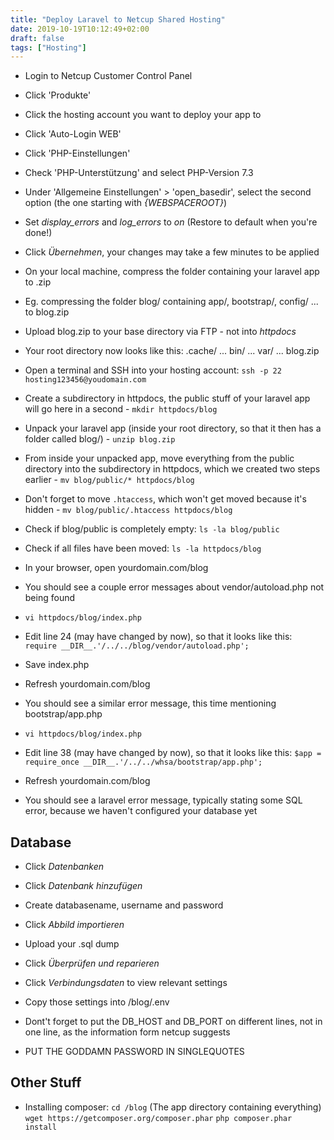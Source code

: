 ```yaml
---
title: "Deploy Laravel to Netcup Shared Hosting"
date: 2019-10-19T10:12:49+02:00
draft: false
tags: ["Hosting"] 
---
```


- Login to Netcup Customer Control Panel
- Click 'Produkte'
- Click the hosting account you want to deploy your app to
- Click 'Auto-Login WEB'

- Click 'PHP-Einstellungen'
- Check 'PHP-Unterstützung' and select PHP-Version 7.3
- Under 'Allgemeine Einstellungen' > 'open_basedir', select the second option
  (the one starting with *{WEBSPACEROOT}*)
- Set *display_errors* and *log_errors* to *on* (Restore to default when you're
  done!)
- Click *Übernehmen*, your changes may take a few minutes to be applied

- On your local machine, compress the folder containing your laravel app to .zip
- Eg. compressing the folder blog/ containing app/, bootstrap/, config/ ... to
  blog.zip
- Upload blog.zip to your base directory via FTP - not into *httpdocs*
- Your root directory now looks like this: .cache/ ... bin/ ... var/ ...
  blog.zip

- Open a terminal and SSH into your hosting account: ```ssh -p 22 hosting123456@youdomain.com```
- Create a subdirectory in httpdocs, the public stuff of your laravel app will
  go here in a second - ```mkdir httpdocs/blog```
- Unpack your laravel app (inside your root directory, so that it then has a
  folder called blog/) - ```unzip blog.zip```
- From inside your unpacked app, move everything from the public directory into
  the subdirectory in httpdocs, which we created two steps earlier - ```mv blog/public/* httpdocs/blog```
- Don't forget to move ```.htaccess```, which won't get moved because it's
  hidden - ```mv blog/public/.htaccess httpdocs/blog```
- Check if blog/public is completely empty: ```ls -la blog/public```
- Check if all files have been moved: ```ls -la httpdocs/blog```

- In your browser, open yourdomain.com/blog
- You should see a couple error messages about vendor/autoload.php not being
  found
- ```vi httpdocs/blog/index.php```
- Edit line 24 (may have changed by now), so that it looks like this:
  ```require __DIR__.'/../../blog/vendor/autoload.php';```
- Save index.php
- Refresh yourdomain.com/blog
- You should see a similar error message, this time mentioning bootstrap/app.php
- ```vi httpdocs/blog/index.php```
- Edit line 38 (may have changed by now), so that it looks like this: ```$app =
  require_once __DIR__.'/../../whsa/bootstrap/app.php';```

- Refresh yourdomain.com/blog
- You should see a laravel error message, typically stating some SQL error,
  because we haven't configured your database yet

## Database

- Click *Datenbanken*
- Click *Datenbank hinzufügen*
- Create databasename, username and password
- Click *Abbild importieren*
- Upload your .sql dump
- Click *Überprüfen und reparieren*
- Click *Verbindungsdaten* to view relevant settings

- Copy those settings into /blog/.env
- Dont't forget to put the DB_HOST and DB_PORT on different lines, not in one
  line, as the information form netcup suggests
- PUT THE GODDAMN PASSWORD IN SINGLEQUOTES

## Other Stuff

- Installing composer:
  ```cd /blog``` (The app directory containing everything)
  ```wget https://getcomposer.org/composer.phar```
  ```php composer.phar install```
